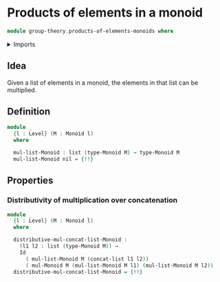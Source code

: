 # Products of elements in a monoid

```agda
module group-theory.products-of-elements-monoids where
```

<details><summary>Imports</summary>

```agda
open import foundation.action-on-identifications-functions
open import foundation.identity-types
open import foundation.universe-levels

open import group-theory.monoids

open import lists.concatenation-lists
open import lists.lists
```

</details>

## Idea

Given a list of elements in a monoid, the elements in that list can be
multiplied.

## Definition

```agda
module _
  {l : Level} (M : Monoid l)
  where

  mul-list-Monoid : list (type-Monoid M) → type-Monoid M
  mul-list-Monoid nil = {!!}
```

## Properties

### Distributivity of multiplication over concatenation

```agda
module _
  {l : Level} (M : Monoid l)
  where

  distributive-mul-concat-list-Monoid :
    (l1 l2 : list (type-Monoid M)) →
    Id
      ( mul-list-Monoid M (concat-list l1 l2))
      ( mul-Monoid M (mul-list-Monoid M l1) (mul-list-Monoid M l2))
  distributive-mul-concat-list-Monoid = {!!}
```
